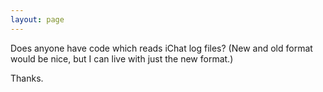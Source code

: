 ```yaml
---
layout: page
---
```


Does anyone have code which reads iChat log files? (New and old format would be nice, but I can live with just the new format.)

Thanks.
